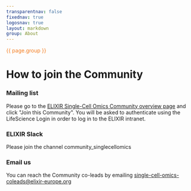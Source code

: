 ```yaml
---
transparentnav: false
fixednav: true
logosnav: true
layout: markdown
group: About
---
```


<p style="color: #f47d21">{{ page.group }}</p>

# How to join the Community

### Mailing list

Please go to the [ELIXIR Single-Cell Omics Community overview page](https://elixir-europe.org/communities/single-cell-omics) and click "Join this Community". 
You will be asked to authenticate using the LifeScience Login in order to log in to the ELIXIR intranet.

### ELIXIR Slack

Please join the channel community_singlecellomics

### Email us

You can reach the Community co-leads by emailing single-cell-omics-coleads@elixir-europe.org
